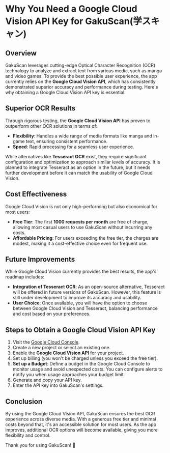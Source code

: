 # Why You Need a Google Cloud Vision API Key for GakuScan(学スキャン)

## Overview
GakuScan leverages cutting-edge Optical Character Recognition (OCR) technology to analyze and extract text from various media, such as manga and video games. To provide the best possible user experience, the app currently relies on the **Google Cloud Vision API**, which has consistently demonstrated superior accuracy and performance during testing. Here's why obtaining a Google Cloud Vision API key is essential:

## Superior OCR Results
Through rigorous testing, the **Google Cloud Vision API** has proven to outperform other OCR solutions in terms of:
- **Flexibility**: Handles a wide range of media formats like manga and in-game text, ensuring consistent performance.
- **Speed**: Rapid processing for a seamless user experience.

While alternatives like **Tesseract OCR** exist, they require significant configuration and optimization to approach similar levels of accuracy. It is planned to integrate Tesseract as an option in the future, but it needs further development before it can match the usability of Google Cloud Vision.

## Cost Effectiveness
Google Cloud Vision is not only high-performing but also economical for most users:
- **Free Tier**: The first **1000 requests per month** are free of charge, allowing most casual users to use GakuScan without incurring any costs.
- **Affordable Pricing**: For users exceeding the free tier, the charges are modest, making it a cost-effective choice even for frequent use.

## Future Improvements
While Google Cloud Vision currently provides the best results, the app's roadmap includes:
- **Integration of Tesseract OCR**: As an open-source alternative, Tesseract will be offered in future versions of GakuScan. However, this feature is still under development to improve its accuracy and usability.
- **User Choice**: Once available, you will have the option to choose between Google Cloud Vision and Tesseract, balancing performance and cost based on your preferences.

## Steps to Obtain a Google Cloud Vision API Key
1. Visit the [Google Cloud Console](https://console.cloud.google.com/).
2. Create a new project or select an existing one.
3. Enable the **Google Cloud Vision API** for your project.
4. Set up billing (you won't be charged unless you exceed the free tier).
5. **Set up a Budget**: Define a budget in the Google Cloud Console to monitor usage and avoid unexpected costs. You can configure alerts to notify you when usage approaches your budget limit.
6. Generate and copy your API key.
7. Enter the API key into GakuScan's settings.

## Conclusion
By using the Google Cloud Vision API, GakuScan ensures the best OCR experience across diverse media. With a generous free tier and minimal costs beyond that, it's an accessible solution for most users. As the app improves, additional OCR options will become available, giving you more flexibility and control.

Thank you for using GakuScan! 🚀
